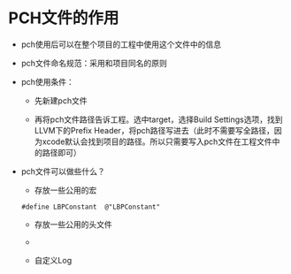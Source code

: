 # PCH文件的作用

* pch使用后可以在整个项目的工程中使用这个文件中的信息

* pch文件命名规范：采用和项目同名的原则

* pch使用条件：

  * 先新建pch文件

  * 再将pch文件路径告诉工程。选中target，选择Build Settings选项，找到LLVM下的Prefix Header，将pch路径写进去（此时不需要写全路径，因为xcode默认会找到项目的路径。所以只需要写入pch文件在工程文件中的路径即可）

* pch文件可以做些什么？

  * 存放一些公用的宏

  ```
  #define LBPConstant  @"LBPConstant"
  ```

  * 存放一些公用的头文件

  * 
  * 自定义Log



